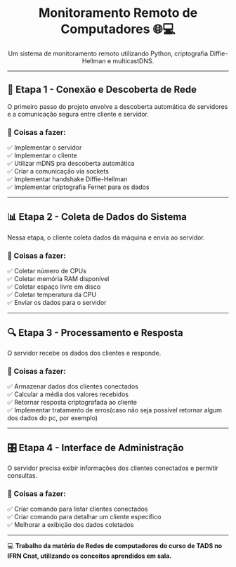 <div align="center">
  <h1>Monitoramento Remoto de Computadores 🌐💻</h1> 
  <p>Um sistema de monitoramento remoto utilizando Python, criptografia Diffie-Hellman e multicastDNS.</p>
</div>

---

## 🚀 Etapa 1 - Conexão e Descoberta de Rede  
O primeiro passo do projeto envolve a descoberta automática de servidores e a comunicação segura entre cliente e servidor.

### 📌 Coisas a fazer:
✅ Implementar o servidor  
✅ Implementar o cliente  
✅ Utilizar mDNS pra descoberta automática  
✅ Criar a comunicação via sockets  
✅ Implementar handshake Diffie-Hellman  
✅ Implementar criptografia Fernet para os dados  

---

## 📊 Etapa 2 - Coleta de Dados do Sistema  
Nessa etapa, o cliente coleta dados da máquina e  envia ao servidor.

### 📌 Coisas a fazer:
✅ Coletar número de CPUs  
✅ Coletar memória RAM disponível  
✅ Coletar espaço livre em disco  
✅ Coletar temperatura da CPU  
✅ Enviar os dados para o servidor  

---

## 🔍 Etapa 3 - Processamento e Resposta  
O servidor recebe os dados dos clientes e responde.

### 📌 Coisas a fazer:
✅ Armazenar dados dos clientes conectados  
✅ Calcular a média dos valores recebidos  
✅ Retornar resposta criptografada ao cliente  
✅ Implementar tratamento de erros(caso não seja possível retornar algum dos dados do pc, por exemplo)  

---

## 🎛️ Etapa 4 - Interface de Administração  
O servidor precisa exibir informações dos clientes conectados e permitir consultas.

### 📌 Coisas a fazer:
✅ Criar comando para listar clientes conectados  
✅ Criar comando para detalhar um cliente específico  
✅ Melhorar a exibição dos dados coletados  

---

💻 **Trabalho da matéria de Redes de computadores do curso de TADS no IFRN Cnat, utilizando os conceitos aprendidos em sala.**
